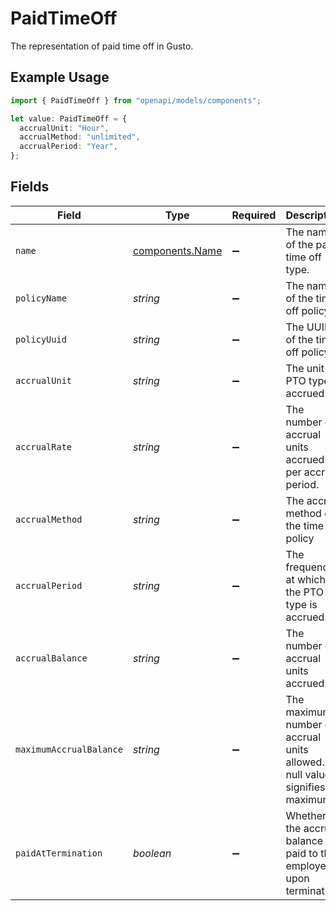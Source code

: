 # PaidTimeOff

The representation of paid time off in Gusto.

## Example Usage

```typescript
import { PaidTimeOff } from "openapi/models/components";

let value: PaidTimeOff = {
  accrualUnit: "Hour",
  accrualMethod: "unlimited",
  accrualPeriod: "Year",
};
```

## Fields

| Field                                                                           | Type                                                                            | Required                                                                        | Description                                                                     | Example                                                                         |
| ------------------------------------------------------------------------------- | ------------------------------------------------------------------------------- | ------------------------------------------------------------------------------- | ------------------------------------------------------------------------------- | ------------------------------------------------------------------------------- |
| `name`                                                                          | [components.Name](../../models/components/name.md)                              | :heavy_minus_sign:                                                              | The name of the paid time off type.                                             |                                                                                 |
| `policyName`                                                                    | *string*                                                                        | :heavy_minus_sign:                                                              | The name of the time off policy.                                                |                                                                                 |
| `policyUuid`                                                                    | *string*                                                                        | :heavy_minus_sign:                                                              | The UUID of the time off policy.                                                |                                                                                 |
| `accrualUnit`                                                                   | *string*                                                                        | :heavy_minus_sign:                                                              | The unit the PTO type is accrued in.                                            | Hour                                                                            |
| `accrualRate`                                                                   | *string*                                                                        | :heavy_minus_sign:                                                              | The number of accrual units accrued per accrual period.                         |                                                                                 |
| `accrualMethod`                                                                 | *string*                                                                        | :heavy_minus_sign:                                                              | The accrual method of the time off policy                                       | unlimited                                                                       |
| `accrualPeriod`                                                                 | *string*                                                                        | :heavy_minus_sign:                                                              | The frequency at which the PTO type is accrued.                                 | Year                                                                            |
| `accrualBalance`                                                                | *string*                                                                        | :heavy_minus_sign:                                                              | The number of accrual units accrued.                                            |                                                                                 |
| `maximumAccrualBalance`                                                         | *string*                                                                        | :heavy_minus_sign:                                                              | The maximum number of accrual units allowed. A null value signifies no maximum. |                                                                                 |
| `paidAtTermination`                                                             | *boolean*                                                                       | :heavy_minus_sign:                                                              | Whether the accrual balance is paid to the employee upon termination.           |                                                                                 |